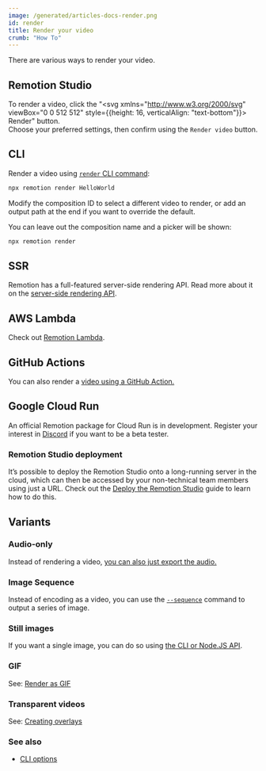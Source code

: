 ```yaml
---
image: /generated/articles-docs-render.png
id: render
title: Render your video
crumb: "How To"
---
```


There are various ways to render your video.

## Remotion Studio

To render a video, click the "<svg xmlns="http://www.w3.org/2000/svg" viewBox="0 0 512 512" style={{height: 16, verticalAlign: "text-bottom"}}><path d="M117.8 128H207C286.9-3.7 409.5-8.5 483.9 5.3c11.6 2.2 20.7 11.2 22.8 22.8c13.8 74.4 9 197-122.7 276.9v89.3c0 25.4-13.4 49-35.3 61.9l-88.5 52.5c-7.4 4.4-16.6 4.5-24.1 .2s-12.1-12.2-12.1-20.9l0-114.7c0-22.6-9-44.3-25-60.3s-37.7-25-60.3-25H24c-8.6 0-16.6-4.6-20.9-12.1s-4.2-16.7 .2-24.1l52.5-88.5c13-21.9 36.5-35.3 61.9-35.3zM424 128a40 40 0 1 0 -80 0 40 40 0 1 0 80 0zM166.5 470C132.3 504.3 66 511 28.3 511.9c-16 .4-28.6-12.2-28.2-28.2C1 446 7.7 379.7 42 345.5c34.4-34.4 90.1-34.4 124.5 0s34.4 90.1 0 124.5zm-46.7-36.4c11.4-11.4 11.4-30 0-41.4s-30-11.4-41.4 0c-10.1 10.1-13 28.5-13.7 41.3c-.5 8 5.9 14.3 13.9 13.9c12.8-.7 31.2-3.7 41.3-13.7z"/></svg> Render" button.  
Choose your preferred settings, then confirm using the `Render video` button.

## CLI

Render a video using [`render` CLI command](/docs/cli/render):

```bash
npx remotion render HelloWorld
```

Modify the composition ID to select a different video to render, or add an output path at the end if you want to override the default.

You can leave out the composition name and a picker will be shown:

```bash
npx remotion render
```

## SSR

Remotion has a full-featured server-side rendering API. Read more about it on the [server-side rendering API](/docs/ssr).

## AWS Lambda

Check out [Remotion Lambda](/docs/lambda).

## GitHub Actions

You can also render a [video using a GitHub Action.](/docs/ssr#render-using-github-actions)

## Google Cloud Run

An official Remotion package for Cloud Run is in development. Register your interest in [Discord](https://remotion.dev/discord) if you want to be a beta tester.

### Remotion Studio deployment

It’s possible to deploy the Remotion Studio onto a long-running server in the cloud, which can then be accessed by your non-technical team members using just a URL. Check out the [Deploy the Remotion Studio](/docs/deploy-remotion-studio) guide to learn how to do this.

## Variants

### Audio-only

Instead of rendering a video, [you can also just export the audio.](/docs/encoding#audio-only-export)

### Image Sequence

Instead of encoding as a video, you can use the [`--sequence`](/docs/cli/render#--sequence) command to output a series of image.

### Still images

If you want a single image, you can do so using [the CLI or Node.JS API](/docs/stills).

### GIF

See: [Render as GIF](/docs/render-as-gif)

### Transparent videos

See: [Creating overlays](/docs/overlay)

### See also

- [CLI options](/docs/cli)
